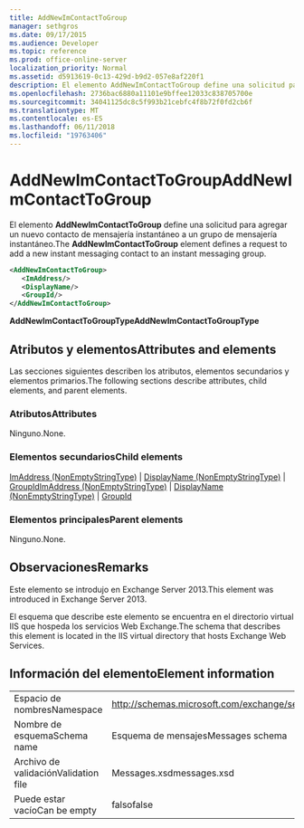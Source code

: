 ```yaml
---
title: AddNewImContactToGroup
manager: sethgros
ms.date: 09/17/2015
ms.audience: Developer
ms.topic: reference
ms.prod: office-online-server
localization_priority: Normal
ms.assetid: d5913619-0c13-429d-b9d2-057e8af220f1
description: El elemento AddNewImContactToGroup define una solicitud para agregar un nuevo contacto de mensajería instantáneo a un grupo de mensajería instantáneo.
ms.openlocfilehash: 2736bac6880a11101e9bffee12033c838705700e
ms.sourcegitcommit: 34041125dc8c5f993b21cebfc4f8b72f0fd2cb6f
ms.translationtype: MT
ms.contentlocale: es-ES
ms.lasthandoff: 06/11/2018
ms.locfileid: "19763406"
---
```

# <a name="addnewimcontacttogroup"></a><span data-ttu-id="97395-103">AddNewImContactToGroup</span><span class="sxs-lookup"><span data-stu-id="97395-103">AddNewImContactToGroup</span></span>

<span data-ttu-id="97395-104">El elemento **AddNewImContactToGroup** define una solicitud para agregar un nuevo contacto de mensajería instantáneo a un grupo de mensajería instantáneo.</span><span class="sxs-lookup"><span data-stu-id="97395-104">The **AddNewImContactToGroup** element defines a request to add a new instant messaging contact to an instant messaging group.</span></span> 
  
```XML
<AddNewImContactToGroup>
   <ImAddress/>
   <DisplayName/>
   <GroupId/>
</AddNewImContactToGroup>
```

 <span data-ttu-id="97395-105">**AddNewImContactToGroupType**</span><span class="sxs-lookup"><span data-stu-id="97395-105">**AddNewImContactToGroupType**</span></span>
## <a name="attributes-and-elements"></a><span data-ttu-id="97395-106">Atributos y elementos</span><span class="sxs-lookup"><span data-stu-id="97395-106">Attributes and elements</span></span>

<span data-ttu-id="97395-107">Las secciones siguientes describen los atributos, elementos secundarios y elementos primarios.</span><span class="sxs-lookup"><span data-stu-id="97395-107">The following sections describe attributes, child elements, and parent elements.</span></span>
  
### <a name="attributes"></a><span data-ttu-id="97395-108">Atributos</span><span class="sxs-lookup"><span data-stu-id="97395-108">Attributes</span></span>

<span data-ttu-id="97395-109">Ninguno.</span><span class="sxs-lookup"><span data-stu-id="97395-109">None.</span></span>
  
### <a name="child-elements"></a><span data-ttu-id="97395-110">Elementos secundarios</span><span class="sxs-lookup"><span data-stu-id="97395-110">Child elements</span></span>

<span data-ttu-id="97395-111">[ImAddress (NonEmptyStringType)](imaddress-nonemptystringtype.md) | [DisplayName (NonEmptyStringType)](displayname-nonemptystringtype.md) | [GroupId](groupid.md)</span><span class="sxs-lookup"><span data-stu-id="97395-111">[ImAddress (NonEmptyStringType)](imaddress-nonemptystringtype.md) | [DisplayName (NonEmptyStringType)](displayname-nonemptystringtype.md) | [GroupId](groupid.md)</span></span>
  
### <a name="parent-elements"></a><span data-ttu-id="97395-112">Elementos principales</span><span class="sxs-lookup"><span data-stu-id="97395-112">Parent elements</span></span>

<span data-ttu-id="97395-113">Ninguno.</span><span class="sxs-lookup"><span data-stu-id="97395-113">None.</span></span>
  
## <a name="remarks"></a><span data-ttu-id="97395-114">Observaciones</span><span class="sxs-lookup"><span data-stu-id="97395-114">Remarks</span></span>

<span data-ttu-id="97395-115">Este elemento se introdujo en Exchange Server 2013.</span><span class="sxs-lookup"><span data-stu-id="97395-115">This element was introduced in Exchange Server 2013.</span></span>
  
<span data-ttu-id="97395-116">El esquema que describe este elemento se encuentra en el directorio virtual IIS que hospeda los servicios Web Exchange.</span><span class="sxs-lookup"><span data-stu-id="97395-116">The schema that describes this element is located in the IIS virtual directory that hosts Exchange Web Services.</span></span>
  
## <a name="element-information"></a><span data-ttu-id="97395-117">Información del elemento</span><span class="sxs-lookup"><span data-stu-id="97395-117">Element information</span></span>

|||
|:-----|:-----|
|<span data-ttu-id="97395-118">Espacio de nombres</span><span class="sxs-lookup"><span data-stu-id="97395-118">Namespace</span></span>  <br/> |http://schemas.microsoft.com/exchange/services/2006/messages  <br/> |
|<span data-ttu-id="97395-119">Nombre de esquema</span><span class="sxs-lookup"><span data-stu-id="97395-119">Schema name</span></span>  <br/> |<span data-ttu-id="97395-120">Esquema de mensajes</span><span class="sxs-lookup"><span data-stu-id="97395-120">Messages schema</span></span>  <br/> |
|<span data-ttu-id="97395-121">Archivo de validación</span><span class="sxs-lookup"><span data-stu-id="97395-121">Validation file</span></span>  <br/> |<span data-ttu-id="97395-122">Messages.xsd</span><span class="sxs-lookup"><span data-stu-id="97395-122">messages.xsd</span></span>  <br/> |
|<span data-ttu-id="97395-123">Puede estar vacío</span><span class="sxs-lookup"><span data-stu-id="97395-123">Can be empty</span></span>  <br/> |<span data-ttu-id="97395-124">falso</span><span class="sxs-lookup"><span data-stu-id="97395-124">false</span></span>  <br/> |
   

